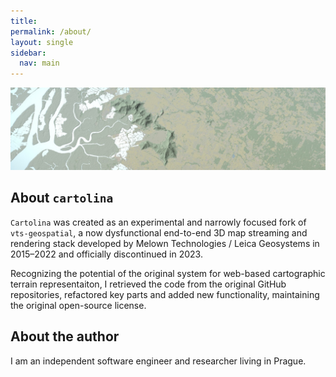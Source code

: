 ```yaml
---
title:
permalink: /about/
layout: single
sidebar:
  nav: main 
---
```


![water](/assets/images/water-speculars-narrow.jpg)

## About `cartolina`

`Cartolina` was created as an experimental and narrowly focused fork of 
`vts-geospatial`, a now dysfunctional end-to-end 3D map streaming and rendering 
stack developed by Melown Technologies / Leica Geosystems in 2015–2022 and 
officially discontinued in 2023.

Recognizing the potential of the original system for web-based cartographic 
terrain representaiton, I retrieved the code from the original GitHub repositories, 
refactored key parts and added new functionality, maintaining the original 
open-source license.   


## About the author

I am an independent software engineer and researcher living in Prague.


